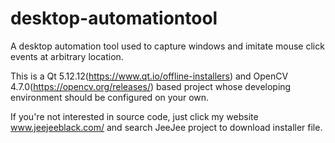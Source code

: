 # desktop-automationtool
A desktop automation tool used to capture windows and imitate mouse click events at arbitrary location. 

This is a Qt 5.12.12(https://www.qt.io/offline-installers) and OpenCV 4.7.0(https://opencv.org/releases/) based project whose developing environment should be configured on your own.

If you're not interested in source code, just click my website www.jeejeeblack.com/ and search JeeJee project to download installer file.
